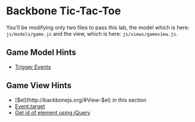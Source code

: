 # Backbone Tic-Tac-Toe

You'll be modifying only two files to pass this lab, the model which is here: `js/models/game.js` and the view, which is here: `js/views/gameview.js`.

## Game Model Hints

* [Trigger Events](http://backbonejs.org/#Events-trigger)

## Game View Hints

* [$el](http://backbonejs.org/#View-$el) in this section
* [Event.target](https://api.jquery.com/event.target/)
* [Get id of element using jQuery](http://stackoverflow.com/a/3239600/2890716)